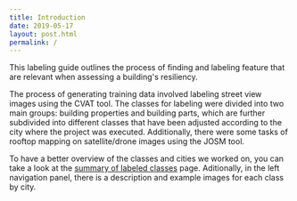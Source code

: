 ```yaml
---
title: Introduction
date: 2019-05-17
layout: post.html
permalink: /
---
```


This labeling guide outlines the process of finding and labeling feature that are relevant when assessing a building's resiliency. 

The process of generating training data involved labeling street view images using the CVAT tool. The classes for labeling were divided into two main groups: building properties and building parts, which are further subdivided into different classes that have been adjusted according to the city where the project was executed. Additionally, there were some tasks of rooftop mapping on satellite/drone images using the JOSM tool.

To have a better overview of the classes and cities we worked on, you can take a look at the [summary of labeled classes](https://devseed.com/housing-passports-labeling/overview/summary-of-labeled-classes/) page. Aditionally, in the left navigation panel, there is a description and example images for each class by city. 
